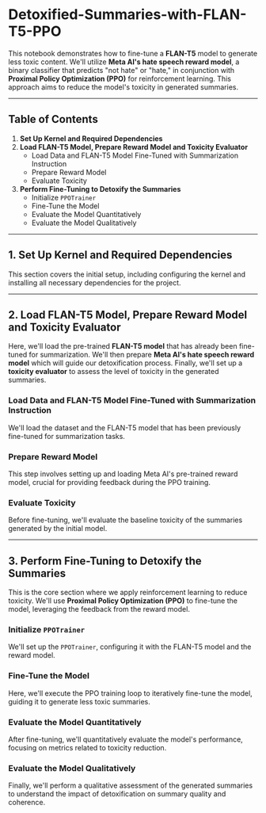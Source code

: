 # Detoxified-Summaries-with-FLAN-T5-PPO

This notebook demonstrates how to fine-tune a **FLAN-T5** model to generate less toxic content. We'll utilize **Meta AI's hate speech reward model**, a binary classifier that predicts "not hate" or "hate," in conjunction with **Proximal Policy Optimization (PPO)** for reinforcement learning. This approach aims to reduce the model's toxicity in generated summaries.

---

## Table of Contents

1.  **Set Up Kernel and Required Dependencies**
2.  **Load FLAN-T5 Model, Prepare Reward Model and Toxicity Evaluator**
    * Load Data and FLAN-T5 Model Fine-Tuned with Summarization Instruction
    * Prepare Reward Model
    * Evaluate Toxicity
3.  **Perform Fine-Tuning to Detoxify the Summaries**
    * Initialize `PPOTrainer`
    * Fine-Tune the Model
    * Evaluate the Model Quantitatively
    * Evaluate the Model Qualitatively

---

## 1. Set Up Kernel and Required Dependencies

This section covers the initial setup, including configuring the kernel and installing all necessary dependencies for the project.

---

## 2. Load FLAN-T5 Model, Prepare Reward Model and Toxicity Evaluator

Here, we'll load the pre-trained **FLAN-T5 model** that has already been fine-tuned for summarization. We'll then prepare **Meta AI's hate speech reward model** which will guide our detoxification process. Finally, we'll set up a **toxicity evaluator** to assess the level of toxicity in the generated summaries.

### Load Data and FLAN-T5 Model Fine-Tuned with Summarization Instruction

We'll load the dataset and the FLAN-T5 model that has been previously fine-tuned for summarization tasks.

### Prepare Reward Model

This step involves setting up and loading Meta AI's pre-trained reward model, crucial for providing feedback during the PPO training.

### Evaluate Toxicity

Before fine-tuning, we'll evaluate the baseline toxicity of the summaries generated by the initial model.

---

## 3. Perform Fine-Tuning to Detoxify the Summaries

This is the core section where we apply reinforcement learning to reduce toxicity. We'll use **Proximal Policy Optimization (PPO)** to fine-tune the model, leveraging the feedback from the reward model.

### Initialize `PPOTrainer`

We'll set up the `PPOTrainer`, configuring it with the FLAN-T5 model and the reward model.

### Fine-Tune the Model

Here, we'll execute the PPO training loop to iteratively fine-tune the model, guiding it to generate less toxic summaries.

### Evaluate the Model Quantitatively

After fine-tuning, we'll quantitatively evaluate the model's performance, focusing on metrics related to toxicity reduction.

### Evaluate the Model Qualitatively

Finally, we'll perform a qualitative assessment of the generated summaries to understand the impact of detoxification on summary quality and coherence.
